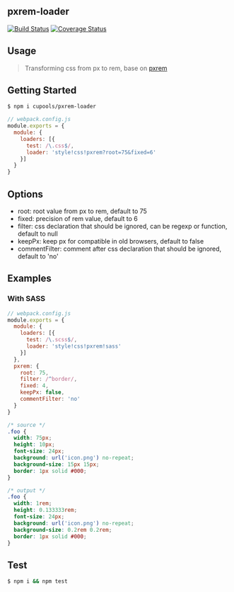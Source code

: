 ## pxrem-loader
[![Build Status](https://travis-ci.org/cupools/pxrem-loader.svg?branch=master)](https://travis-ci.org/cupools/pxrem-loader)
[![Coverage Status](https://coveralls.io/repos/github/cupools/pxrem-loader/badge.svg?branch=master)](https://coveralls.io/github/cupools/pxrem-loader?branch=master)

## Usage
> Transforming css from px to rem, base on [pxrem](https://github.com/cupools/pxrem)

## Getting Started

```bash
$ npm i cupools/pxrem-loader
```
```js
// webpack.config.js
module.exports = {
  module: {
    loaders: [{
      test: /\.css$/,
      loader: 'style!css!pxrem?root=75&fixed=6'
    }]
  }
}
```

## Options

- root: root value from px to rem, default to 75
- fixed: precision of rem value, default to 6
- filter: css declaration that should be ignored, can be regexp or function, default to null
- keepPx: keep px for compatible in old browsers, default to false
- commentFilter: comment after css declaration that should be ignored, default to 'no'


## Examples

### With SASS

```js
// webpack.config.js
module.exports = {
  module: {
    loaders: [{
      test: /\.scss$/,
      loader: 'style!css!pxrem!sass'
    }]
  },
  pxrem: {
    root: 75,
    filter: /^border/,
    fixed: 4,
    keepPx: false,
    commentFilter: 'no'
  }
}
```

```css
/* source */
.foo {
  width: 75px;
  height: 10px;
  font-size: 24px;
  background: url('icon.png') no-repeat;
  background-size: 15px 15px;
  border: 1px solid #000;
}

/* output */
.foo {
  width: 1rem;
  height: 0.133333rem;
  font-size: 24px;
  background: url('icon.png') no-repeat;
  background-size: 0.2rem 0.2rem;
  border: 1px solid #000;
}
```

## Test

```bash
$ npm i && npm test
```
